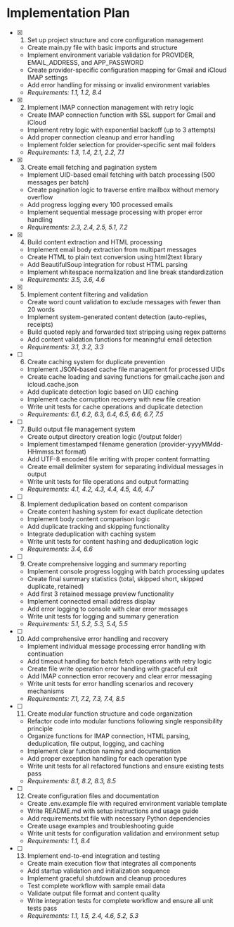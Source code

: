 # Implementation Plan

- [x] 1. Set up project structure and core configuration management
  - Create main.py file with basic imports and structure
  - Implement environment variable validation for PROVIDER, EMAIL_ADDRESS, and APP_PASSWORD
  - Create provider-specific configuration mapping for Gmail and iCloud IMAP settings
  - Add error handling for missing or invalid environment variables
  - _Requirements: 1.1, 1.2, 8.4_

- [x] 2. Implement IMAP connection management with retry logic
  - Create IMAP connection function with SSL support for Gmail and iCloud
  - Implement retry logic with exponential backoff (up to 3 attempts)
  - Add proper connection cleanup and error handling
  - Implement folder selection for provider-specific sent mail folders
  - _Requirements: 1.3, 1.4, 2.1, 2.2, 7.1_

- [x] 3. Create email fetching and pagination system
  - Implement UID-based email fetching with batch processing (500 messages per batch)
  - Create pagination logic to traverse entire mailbox without memory overflow
  - Add progress logging every 100 processed emails
  - Implement sequential message processing with proper error handling
  - _Requirements: 2.3, 2.4, 2.5, 5.1, 7.2_

- [x] 4. Build content extraction and HTML processing
  - Implement email body extraction from multipart messages
  - Create HTML to plain text conversion using html2text library
  - Add BeautifulSoup integration for robust HTML parsing
  - Implement whitespace normalization and line break standardization
  - _Requirements: 3.5, 3.6, 4.6_

- [x] 5. Implement content filtering and validation
  - Create word count validation to exclude messages with fewer than 20 words
  - Implement system-generated content detection (auto-replies, receipts)
  - Build quoted reply and forwarded text stripping using regex patterns
  - Add content validation functions for meaningful email detection
  - _Requirements: 3.1, 3.2, 3.3_

- [ ] 6. Create caching system for duplicate prevention
  - Implement JSON-based cache file management for processed UIDs
  - Create cache loading and saving functions for gmail.cache.json and icloud.cache.json
  - Add duplicate detection logic based on UID caching
  - Implement cache corruption recovery with new file creation
  - Write unit tests for cache operations and duplicate detection
  - _Requirements: 6.1, 6.2, 6.3, 6.4, 6.5, 6.6, 6.7, 7.5_

- [ ] 7. Build output file management system
  - Create output directory creation logic (/output folder)
  - Implement timestamped filename generation (provider-yyyyMMdd-HHmmss.txt format)
  - Add UTF-8 encoded file writing with proper content formatting
  - Create email delimiter system for separating individual messages in output
  - Write unit tests for file operations and output formatting
  - _Requirements: 4.1, 4.2, 4.3, 4.4, 4.5, 4.6, 4.7_

- [ ] 8. Implement deduplication based on content comparison
  - Create content hashing system for exact duplicate detection
  - Implement body content comparison logic
  - Add duplicate tracking and skipping functionality
  - Integrate deduplication with caching system
  - Write unit tests for content hashing and deduplication logic
  - _Requirements: 3.4, 6.6_

- [ ] 9. Create comprehensive logging and summary reporting
  - Implement console progress logging with batch processing updates
  - Create final summary statistics (total, skipped short, skipped duplicate, retained)
  - Add first 3 retained message preview functionality
  - Implement connected email address display
  - Add error logging to console with clear error messages
  - Write unit tests for logging and summary generation
  - _Requirements: 5.1, 5.2, 5.3, 5.4, 5.5_

- [ ] 10. Add comprehensive error handling and recovery
  - Implement individual message processing error handling with continuation
  - Add timeout handling for batch fetch operations with retry logic
  - Create file write operation error handling with graceful exit
  - Add IMAP connection error recovery and clear error messaging
  - Write unit tests for error handling scenarios and recovery mechanisms
  - _Requirements: 7.1, 7.2, 7.3, 7.4, 8.5_

- [ ] 11. Create modular function structure and code organization
  - Refactor code into modular functions following single responsibility principle
  - Organize functions for IMAP connection, HTML parsing, deduplication, file output, logging, and caching
  - Implement clear function naming and documentation
  - Add proper exception handling for each operation type
  - Write unit tests for all refactored functions and ensure existing tests pass
  - _Requirements: 8.1, 8.2, 8.3, 8.5_

- [ ] 12. Create configuration files and documentation
  - Create .env.example file with required environment variable template
  - Write README.md with setup instructions and usage guide
  - Add requirements.txt file with necessary Python dependencies
  - Create usage examples and troubleshooting guide
  - Write unit tests for configuration validation and environment setup
  - _Requirements: 1.1, 8.4_

- [ ] 13. Implement end-to-end integration and testing
  - Create main execution flow that integrates all components
  - Add startup validation and initialization sequence
  - Implement graceful shutdown and cleanup procedures
  - Test complete workflow with sample email data
  - Validate output file format and content quality
  - Write integration tests for complete workflow and ensure all unit tests pass
  - _Requirements: 1.1, 1.5, 2.4, 4.6, 5.2, 5.3_